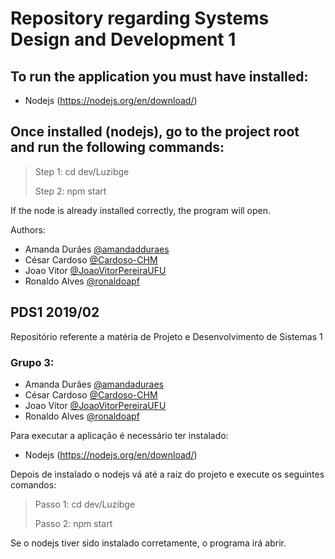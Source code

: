 # Repository regarding Systems Design and Development 1

## To run the application you must have installed:
- Nodejs (https://nodejs.org/en/download/)

## Once installed (nodejs), go to the project root and run the following commands:
> Step 1: cd dev/Luzibge
>
> Step 2: npm start

If the node is already installed correctly, the program will open.

Authors:
- Amanda Durães [@amandadduraes](https://www.github.com/amandadduraes)
- César Cardoso [@Cardoso-CHM](https://www.github.com/Cardoso-CHM)
- Joao Vitor [@JoaoVitorPereiraUFU](https://www.github.com/JoaoVitorPereiraUFU)
- Ronaldo Alves [@ronaldoapf](https://www.github.com/ronaldoapf)


## PDS1 2019/02
Repositório referente a matéria de Projeto e Desenvolvimento de Sistemas 1

### Grupo 3:
- Amanda Durães [@amandaduraes](github.com/amandaduraes)
- César Cardoso [@Cardoso-CHM](github.com/Cardoso-CHM)
- Joao Vitor [@JoaoVitorPereiraUFU](github.com/JoaoVitorPereiraUFU)
- Ronaldo Alves [@ronaldoapf](github.com/ronaldoapf)

Para executar a aplicação é necessário ter instalado:
- Nodejs (https://nodejs.org/en/download/)

Depois de instalado o nodejs vá até a raiz do projeto e execute os seguintes comandos:
> Passo 1: cd dev/Luzibge
>
> Passo 2: npm start

Se o nodejs tiver sido instalado corretamente, o programa irá abrir.
